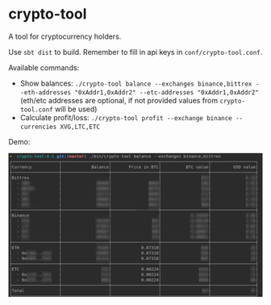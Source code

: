 # crypto-tool

A tool for cryptocurrency holders.

Use `sbt dist` to build.
Remember to fill in api keys in `conf/crypto-tool.conf`.

Available commands:

  - Show balances: `./crypto-tool balance --exchanges binance,bittrex --eth-addresses "0xAddr1,0xAddr2" --etc-addresses "0xAddr1,0xAddr2"` (eth/etc addresses are optional, if not provided values from `crypto-tool.conf` will be used)
  - Calculate profit/loss: `./crypto-tool profit --exchange binance --currencies XVG,LTC,ETC`

Demo:

![Balance demo](https://raw.githubusercontent.com/LukasGasior1/crypto-tool/master/doc/balances_screenshot.png)
